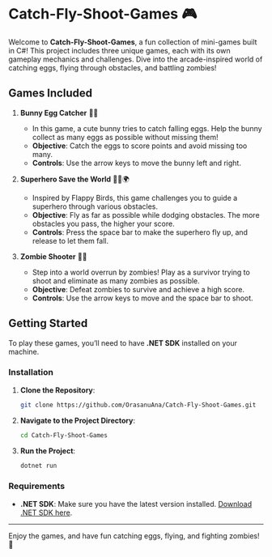 # Catch-Fly-Shoot-Games 🎮

Welcome to **Catch-Fly-Shoot-Games**, a fun collection of mini-games built in C#! This project includes three unique games, each with its own gameplay mechanics and challenges. Dive into the arcade-inspired world of catching eggs, flying through obstacles, and battling zombies!

## Games Included

1. **Bunny Egg Catcher** 🐰🥚
   - In this game, a cute bunny tries to catch falling eggs. Help the bunny collect as many eggs as possible without missing them!
   - **Objective**: Catch the eggs to score points and avoid missing too many.
   - **Controls**: Use the arrow keys to move the bunny left and right.

2. **Superhero Save the World** 🦸‍♂️🌍
   - Inspired by Flappy Birds, this game challenges you to guide a superhero through various obstacles.
   - **Objective**: Fly as far as possible while dodging obstacles. The more obstacles you pass, the higher your score.
   - **Controls**: Press the space bar to make the superhero fly up, and release to let them fall.

3. **Zombie Shooter** 🧟🔫
   - Step into a world overrun by zombies! Play as a survivor trying to shoot and eliminate as many zombies as possible.
   - **Objective**: Defeat zombies to survive and achieve a high score.
   - **Controls**: Use the arrow keys to move and the space bar to shoot.

## Getting Started

To play these games, you’ll need to have **.NET SDK** installed on your machine.

### Installation

1. **Clone the Repository**:
   ```bash
   git clone https://github.com/OrasanuAna/Catch-Fly-Shoot-Games.git
   ```
2. **Navigate to the Project Directory**:
   ```bash
   cd Catch-Fly-Shoot-Games
   ```
3. **Run the Project**:
   ```bash
   dotnet run
   ```

### Requirements

- **.NET SDK**: Make sure you have the latest version installed. [Download .NET SDK here](https://dotnet.microsoft.com/download).

---

Enjoy the games, and have fun catching eggs, flying, and fighting zombies! 🎉
